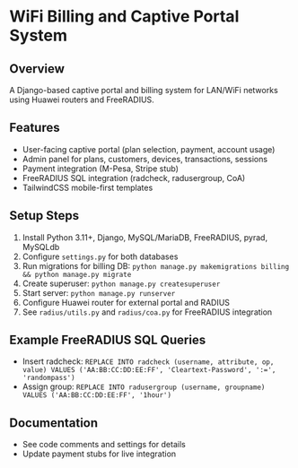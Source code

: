 
# WiFi Billing and Captive Portal System

## Overview
A Django-based captive portal and billing system for LAN/WiFi networks using Huawei routers and FreeRADIUS.

## Features
- User-facing captive portal (plan selection, payment, account usage)
- Admin panel for plans, customers, devices, transactions, sessions
- Payment integration (M-Pesa, Stripe stub)
- FreeRADIUS SQL integration (radcheck, radusergroup, CoA)
- TailwindCSS mobile-first templates

## Setup Steps
1. Install Python 3.11+, Django, MySQL/MariaDB, FreeRADIUS, pyrad, MySQLdb
2. Configure `settings.py` for both databases
3. Run migrations for billing DB: `python manage.py makemigrations billing && python manage.py migrate`
4. Create superuser: `python manage.py createsuperuser`
5. Start server: `python manage.py runserver`
6. Configure Huawei router for external portal and RADIUS
7. See `radius/utils.py` and `radius/coa.py` for FreeRADIUS integration

## Example FreeRADIUS SQL Queries
- Insert radcheck:
  `REPLACE INTO radcheck (username, attribute, op, value) VALUES ('AA:BB:CC:DD:EE:FF', 'Cleartext-Password', ':=', 'randompass')`
- Assign group:
  `REPLACE INTO radusergroup (username, groupname) VALUES ('AA:BB:CC:DD:EE:FF', '1hour')`

## Documentation
- See code comments and settings for details
- Update payment stubs for live integration

